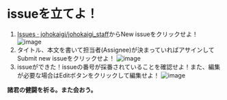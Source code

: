 # issueを立てよ！

1. [Issues · johokaigi/johokaigi_staff](https://github.com/johokaigi/johokaigi_staff/issues)からNew issueをクリックせよ！  ![image](https://qiita-image-store.s3.amazonaws.com/0/38292/4a824eca-e29d-afab-d08d-dcdfeb85bdd9.png)
2. タイトル、本文を書いて担当者(Assignee)が決まっていればアサインしてSubmit new issueをクリックせよ！  ![image](https://qiita-image-store.s3.amazonaws.com/0/38292/845797cc-221a-f739-9ad2-6b1c1e6819d1.png)
3. issueができた！issueの番号が採番されていることを確認せよ！また、編集が必要な場合はEditボタンをクリックして編集せよ！  ![image](https://qiita-image-store.s3.amazonaws.com/0/38292/2053c7d8-d898-f7d9-ffda-598ba472b575.png)

**諸君の健闘を祈る。また会おう。**


